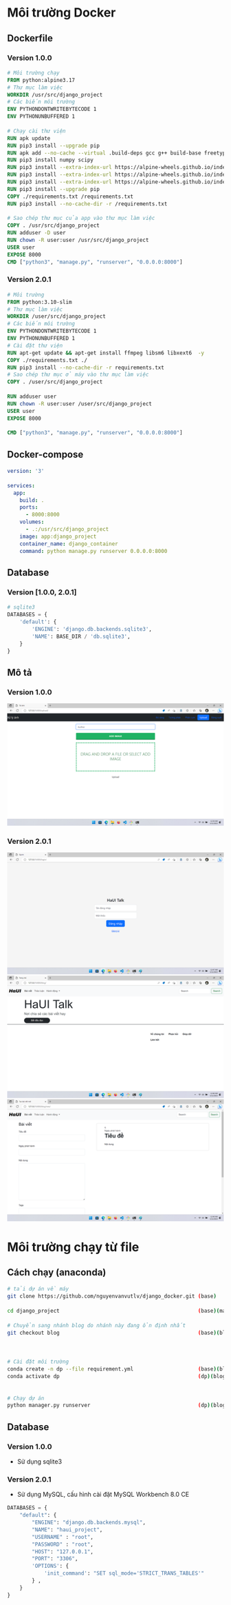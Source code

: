 # Môi trường Docker

## Dockerfile

### Version 1.0.0

``` Dockerfile
# Môi trường chạy
FROM python:alpine3.17
# Thư mục làm việc
WORKDIR /usr/src/django_project
# Các biến môi trường
ENV PYTHONDONTWRITEBYTECODE 1
ENV PYTHONUNBUFFERED 1

# Chạy cài thư viện
RUN apk update
RUN pip3 install --upgrade pip
RUN apk add --no-cache --virtual .build-deps gcc g++ build-base freetype-dev libpng-dev openblas-dev py3-scipy
RUN pip3 install numpy scipy
RUN pip3 install --extra-index-url https://alpine-wheels.github.io/index numpy
RUN pip3 install --extra-index-url https://alpine-wheels.github.io/index opencv-python
RUN pip3 install --extra-index-url https://alpine-wheels.github.io/index Pillow
RUN pip3 install --upgrade pip 
COPY ./requirements.txt /requirements.txt
RUN pip3 install --no-cache-dir -r /requirements.txt

# Sao chép thư mục của app vào thư mục làm việc
COPY . /usr/src/django_project
RUN adduser -D user
RUN chown -R user:user /usr/src/django_project
USER user
EXPOSE 8000
CMD ["python3", "manage.py", "runserver", "0.0.0.0:8000"]
```

### Version 2.0.1

```Dockerfile
# Môi trường
FROM python:3.10-slim
# Thư mục làm việc
WORKDIR /user/src/django_project
# Các biến môi trường
ENV PYTHONDONTWRITEBYTECODE 1
ENV PYTHONUNBUFFERED 1
# Cài đặt thư viện
RUN apt-get update && apt-get install ffmpeg libsm6 libxext6  -y
COPY ./requirements.txt ./
RUN pip3 install --no-cache-dir -r requirements.txt
# Sao chép thư mục ở máy vào thư mục làm việc
COPY . /user/src/django_project

RUN adduser user
RUN chown -R user:user /user/src/django_project
USER user
EXPOSE 8000

CMD ["python3", "manage.py", "runserver", "0.0.0.0:8000"]
```

## Docker-compose
``` yml
version: '3'

services:
  app:
    build: .
    ports:
      - 8000:8000
    volumes:
      - .:/usr/src/django_project
    image: app:django_project
    container_name: django_container
    command: python manage.py runserver 0.0.0.0:8000
```

## Database

### Version [1.0.0, 2.0.1]

```python
# sqlite3
DATABASES = {
    'default': {
        'ENGINE': 'django.db.backends.sqlite3',
        'NAME': BASE_DIR / 'db.sqlite3',
    }
}
```

## Mô tả

### Version 1.0.0

<img src="demo/demo1.jpeg" alt=""/>

### Version 2.0.1

<img src="demo/demo2.jpeg" alt=""/>
<img src="demo/demo3.jpeg" alt=""/>
<img src="demo/demo4.jpeg" alt=""/>

# Môi trường chạy từ file

## Cách chạy (anaconda)

``` bash
# tải dự án về máy
git clone https://github.com/nguyenvanvutlv/django_docker.git (base)

cd django_project                                             (base)(main)

# Chuyển sang nhánh blog do nhánh này đang ổn định nhất
git checkout blog                                             (base)(blog)



# Cài đặt môi trường
conda create -n dp --file requirement.yml                     (base)(blog)
conda activate dp                                             (dp)(blog)


# Chạy dự án
python manager.py runserver                                   (dp)(blog)
```

## Database

### Version 1.0.0

- Sử dụng sqlite3

### Version 2.0.1

- Sử dụng MySQL, cấu hình cài đặt MySQL Workbench 8.0 CE

```python
DATABASES = {
    "default": {
        "ENGINE": "django.db.backends.mysql",
        "NAME": "haui_project",
        "USERNAME" : "root",
        "PASSWORD" : "root",
        "HOST": "127.0.0.1",
        "PORT": "3306",
        'OPTIONS': {  
            'init_command': "SET sql_mode='STRICT_TRANS_TABLES'"  
        } ,
    }
}
```